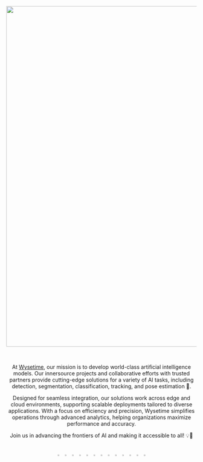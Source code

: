 <p align="center">
  <a href="https://www.wysetime.com/">
  <img width="900" src="https://github.com/wysetime-software-development/.github/assets/wysetime_banner.png"></a>
</p>
<div align="center">
<br>


At [Wysetime](https://www.wysetime.com/), our mission is to develop world-class artificial intelligence models. Our innersource projects and collaborative efforts with trusted partners provide cutting-edge solutions for a variety of AI tasks, including detection, segmentation, classification, tracking, and pose estimation 🚀.

Designed for seamless integration, our solutions work across edge and cloud environments, supporting scalable deployments tailored to diverse applications. With a focus on efficiency and precision, Wysetime simplifies operations through advanced analytics, helping organizations maximize performance and accuracy.

Join us in advancing the frontiers of AI and making it accessible to all! 💡🌟


<br>
<a href="https://github.com/wysetime"><img src="https://github.com/wysetime/assets/raw/main/social/logo-social-github.png" width="3%" alt="wysetime GitHub"></a>
<img src="https://github.com/wysetime/assets/raw/main/social/logo-transparent.png" width="3%" alt="space">
<a href="https://www.linkedin.com/company/wysetime/"><img src="https://github.com/wysetime/assets/raw/main/social/logo-social-linkedin.png" width="3%" alt="wysetime LinkedIn"></a>
<img src="https://github.com/wysetime/assets/raw/main/social/logo-transparent.png" width="3%" alt="space">
<a href="https://twitter.com/wysetime"><img src="https://github.com/wysetime/assets/raw/main/social/logo-social-twitter.png" width="3%" alt="wysetime Twitter"></a>
<img src="https://github.com/wysetime/assets/raw/main/social/logo-transparent.png" width="3%" alt="space">
<a href="https://youtube.com/wysetime?sub_confirmation=1"><img src="https://github.com/wysetime/assets/raw/main/social/logo-social-youtube.png" width="3%" alt="wysetime YouTube"></a>
<img src="https://github.com/wysetime/assets/raw/main/social/logo-transparent.png" width="3%" alt="space">
<a href="https://www.tiktok.com/@wysetime"><img src="https://github.com/wysetime/assets/raw/main/social/logo-social-tiktok.png" width="3%" alt="wysetime TikTok"></a>
<img src="https://github.com/wysetime/assets/raw/main/social/logo-transparent.png" width="3%" alt="space">
<a href="https://wysetime.com/bilibili"><img src="https://github.com/wysetime/assets/raw/main/social/logo-social-bilibili.png" width="3%" alt="wysetime BiliBili"></a>
<img src="https://github.com/wysetime/assets/raw/main/social/logo-transparent.png" width="3%" alt="space">
<a href="https://discord.com/invite/wysetime"><img src="https://github.com/wysetime/assets/raw/main/social/logo-social-discord.png" width="3%" alt="wysetime Discord"></a>

</div>